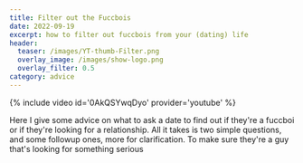 ```yaml
---
title: Filter out the Fuccbois
date: 2022-09-19
excerpt: how to filter out fuccbois from your (dating) life
header:
  teaser: /images/YT-thumb-Filter.png
  overlay_image: /images/show-logo.png
  overlay_filter: 0.5
category: advice
---
```


{% include video id='0AkQSYwqDyo' provider='youtube' %}

Here I give some advice on what to ask a date to find out if they're a fuccboi or if they're looking for a relationship. All it takes is two simple questions, and some followup ones, more for clarification. To make sure they're a guy that's looking for something serious
